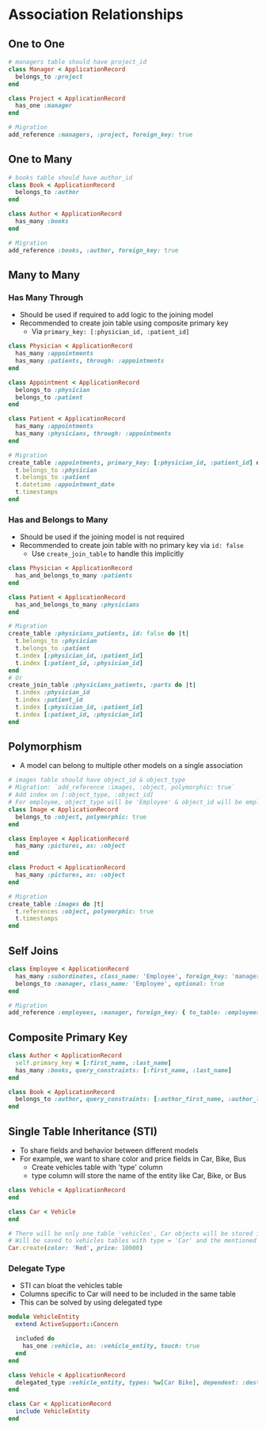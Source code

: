 # Association Relationships

## One to One

```rb
# managers table should have project_id
class Manager < ApplicationRecord
  belongs_to :project
end

class Project < ApplicationRecord
  has_one :manager
end

# Migration
add_reference :managers, :project, foreign_key: true
```

## One to Many

```rb
# books table should have author_id
class Book < ApplicationRecord
  belongs_to :author
end

class Author < ApplicationRecord
  has_many :books
end

# Migration
add_reference :books, :author, foreign_key: true
```

## Many to Many

### Has Many Through

-   Should be used if required to add logic to the joining model
-   Recommended to create join table using composite primary key
    -   Via `primary_key: [:physician_id, :patient_id]`

```rb
class Physician < ApplicationRecord
  has_many :appointments
  has_many :patients, through: :appointments
end

class Appointment < ApplicationRecord
  belongs_to :physician
  belongs_to :patient
end

class Patient < ApplicationRecord
  has_many :appointments
  has_many :physicians, through: :appointments
end

# Migration
create_table :appointments, primary_key: [:physician_id, :patient_id] do |t|
  t.belongs_to :physician
  t.belongs_to :patient
  t.datetime :appointment_date
  t.timestamps
end
```

### Has and Belongs to Many

-   Should be used if the joining model is not required
-   Recommended to create join table with no primary key via `id: false`
    -   Use `create_join_table` to handle this implicitly

```rb
class Physician < ApplicationRecord
  has_and_belongs_to_many :patients
end

class Patient < ApplicationRecord
  has_and_belongs_to_many :physicians
end

# Migration
create_table :physicians_patients, id: false do |t|
  t.belongs_to :physician
  t.belongs_to :patient
  t.index [:physician_id, :patient_id]
  t.index [:patient_id, :physician_id]
end
# Or
create_join_table :physicians_patients, :parts do |t|
  t.index :physician_id
  t.index :patient_id
  t.index [:physician_id, :patient_id]
  t.index [:patient_id, :physician_id]
end
```

## Polymorphism

-   A model can belong to multiple other models on a single association

```rb
# images table should have object_id & object_type
# Migration: `add_reference :images, :object, polymorphic: true`
# Add index on [:object_type, :object_id]
# For employee, object_type will be 'Employee' & object_id will be employee.id
class Image < ApplicationRecord
  belongs_to :object, polymorphic: true
end

class Employee < ApplicationRecord
  has_many :pictures, as: :object
end

class Product < ApplicationRecord
  has_many :pictures, as: :object
end

# Migration
create_table :images do |t|
  t.references :object, polymorphic: true
  t.timestamps
end
```

## Self Joins

```rb
class Employee < ApplicationRecord
  has_many :subordinates, class_name: 'Employee', foreign_key: 'manager_id'
  belongs_to :manager, class_name: 'Employee', optional: true
end

# Migration
add_reference :employees, :manager, foreign_key: { to_table: :employees }
```

## Composite Primary Key

```rb
class Author < ApplicationRecord
  self.primary_key = [:first_name, :last_name]
  has_many :books, query_constraints: [:first_name, :last_name]
end

class Book < ApplicationRecord
  belongs_to :author, query_constraints: [:author_first_name, :author_last_name]
end
```

## Single Table Inheritance (STI)

-   To share fields and behavior between different models
-   For example, we want to share color and price fields in Car, Bike, Bus
    -   Create vehicles table with 'type' column
    -   type column will store the name of the entity like Car, Bike, or Bus

```rb
class Vehicle < ApplicationRecord
end

class Car < Vehicle
end

# There will be only one table 'vehicles', Car objects will be stored in the same
# Will be saved to vehicles tables with type = 'Car' and the mentioned details
Car.create(color: 'Red', price: 10000)
```

### Delegate Type

-   STI can bloat the vehicles table
-   Columns specific to Car will need to be included in the same table
-   This can be solved by using delegated type

```rb
module VehicleEntity
  extend ActiveSupport::Concern

  included do
    has_one :vehicle, as: :vehicle_entity, touch: true
  end
end

class Vehicle < ApplicationRecord
  delegated_type :vehicle_entity, types: %w[Car Bike], dependent: :destroy
end

class Car < ApplicationRecord
  include VehicleEntity
end
```
